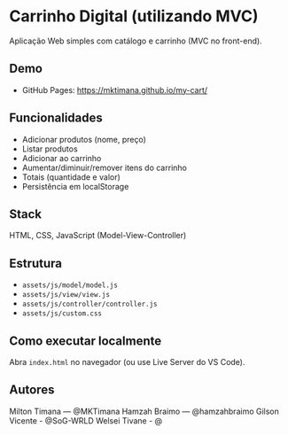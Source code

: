 # Carrinho Digital (utilizando MVC)

Aplicação Web simples com catálogo e carrinho (MVC no front-end).

## Demo
- GitHub Pages: https://mktimana.github.io/my-cart/

## Funcionalidades
- Adicionar produtos (nome, preço)
- Listar produtos
- Adicionar ao carrinho
- Aumentar/diminuir/remover itens do carrinho
- Totais (quantidade e valor)
- Persistência em localStorage

## Stack
HTML, CSS, JavaScript (Model-View-Controller)

## Estrutura
- `assets/js/model/model.js`
- `assets/js/view/view.js`
- `assets/js/controller/controller.js`
- `assets/js/custom.css`

## Como executar localmente
Abra `index.html` no navegador (ou use Live Server do VS Code).

## Autores
Milton Timana — @MKTimana
Hamzah Braimo — @hamzahbraimo
Gilson Vicente - @SoG-WRLD
Welsei Tivane - @